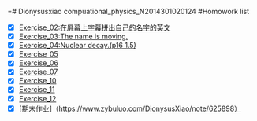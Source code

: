 
=# Dionysusxiao
compuational_physics_N2014301020124
#Homowork list
- [x] [Exercise_02:在屏幕上字幕拼出自己的名字的英文](https://github.com/Dionysusxiao/compuational_physics_N2014301020124/blob/master/gitignore)
- [x] [Exercise_03:The name is moving.](https://github.com/Dionysusxiao/compuational_physics_N2014301020124/blob/master/.gitignore)
- [x] [Exercise_04:Nuclear decay.(p16 1.5)](https://www.zybuluo.com/DionysusXiao/note/505450)
- [x] [Exercise_05](https://www.zybuluo.com/DionysusXiao/note/505450)
- [x] [Exercise_06](https://www.zybuluo.com/DionysusXiao/note/542521)
- [x] [Exercise_07](https://www.zybuluo.com/DionysusXiao/note/542521)
- [x] [Exercise_10](https://www.zybuluo.com/DionysusXiao/note/542521)
- [x] [Exercise_11](https://www.zybuluo.com/DionysusXiao/note/597896)
- [x] [Exercise_12](https://www.zybuluo.com/DionysusXiao/note/605126)
- [x] [期末作业]（https://www.zybuluo.com/DionysusXiao/note/625898）
